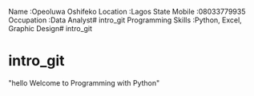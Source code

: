 Name :Opeoluwa Oshifeko
Location :Lagos State
Mobile :08033779935
Occupation :Data Analyst# intro_git
Programming Skills :Python, Excel, Graphic Design# intro_git
# intro_git
"hello Welcome to Programming with Python"